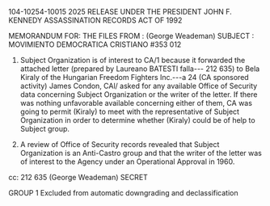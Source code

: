 104-10254-10015 2025 RELEASE UNDER THE PRESIDENT JOHN F. KENNEDY ASSASSINATION RECORDS ACT OF 1992

MEMORANDUM FOR: THE FILES
FROM : (George Weademan)
SUBJECT : MOVIMIENTO DEMOCRATICA CRISTIANO
#353 012

1. Subject Organization is of interest to CA/1 because it
forwarded the attached letter (prepared by Laureano BATESTI falla---
212 635) to Bela Kiraly of the Hungarian Freedom Fighters Inc.---a
24 (CA sponsored activity) James Condon, CAl/ asked for any available
Office of Security data concerning Subject Organization or the writer
of the letter. If there was nothing unfavorable available concerning
either of them, CA was going to permit (Kiraly) to meet with the representative
of Subject Organization in order to determine whether (Kiraly) could be of
help to Subject group.

2. A review of Office of Security records revealed that Subject
Organization is an Anti-Castro group and that the writer of the letter
was of interest to the Agency under an Operational Approval in 1960.

cc: 212 635
(George Weademan)
SECRET

GROUP 1
Excluded from automatic
downgrading and
declassification

